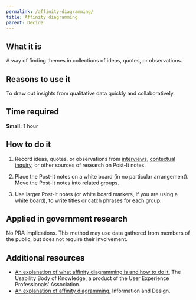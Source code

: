 ```yaml
---
permalink: /affinity-diagramming/
title: Affinity diagramming
parent: Decide
---
```


## What it is

A way of finding themes in collections of ideas, quotes, or observations.

## Reasons to use it

To draw out insights from qualitative data quickly and collaboratively.

## Time required

**Small:** 1 hour

## How to do it

1. Record ideas, quotes, or observations from [interviews](../stakeholder-and-user-interviews/), [contextual inquiry](../contextual-inquiry/), or other sources of research on Post-It notes.

2. Place the Post-It notes on a white board (in no particular arrangement). Move the Post-It notes into related groups.

3. Use larger Post-It notes (or white board markers, if you are using a white board), to write titles or catch phrases for each group.

## Applied in government research

No PRA implications. This method may use data gathered from members of the public, but does not require their involvement.

## Additional resources

- [An explanation of what affinity diagramming is and how to do it.](http://www.usabilitybok.org/affinity-diagram) The Usability Body of Knowledge, a product of the User Experience Professionals’ Association.
- [An explanation of affinity diagramming.](http://infodesign.com.au/usabilityresources/affinitydiagramming/) Information and Design.
